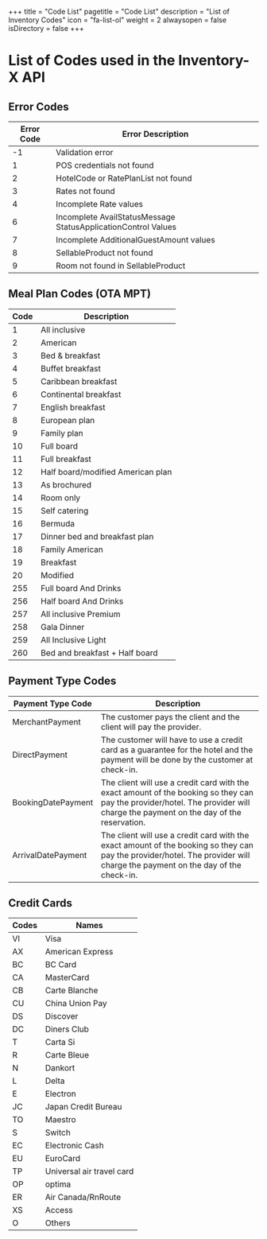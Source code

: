 +++
title = "Code List"
pagetitle = "Code List"
description = "List of Inventory Codes"
icon = "fa-list-ol" 
weight = 2
alwaysopen = false
isDirectory = false
+++

# List of Codes used in the Inventory-X API

## Error Codes

| **Error Code** | **Error Description**					                    |
| -------------- | ------------------------------------------------------------ |
| -1           	 | Validation error						                        |
|  1             | POS credentials not found					                |
|  2             | HotelCode or RatePlanList not found				            |
|  3             | Rates not found						                        |
|  4             | Incomplete Rate values					                    |
|  6             | Incomplete AvailStatusMessage StatusApplicationControl Values|
|  7             | Incomplete AdditionalGuestAmount values			            |
|  8             | SellableProduct not found					                |
|  9             | Room not found in SellableProduct				            |

## Meal Plan Codes (OTA MPT)

| **Code** | **Description**			        |
| -------- | ---------------------------------- |
| 1        | All inclusive			            |
| 2        | American				            |
| 3        | Bed & breakfast			        |
| 4        | Buffet breakfast			        |
| 5        | Caribbean breakfast		        |
| 6        | Continental breakfast		        |
| 7        | English breakfast			        |
| 8        | European plan			            |
| 9        | Family plan			            |
| 10       | Full board				            |
| 11       | Full breakfast			            |
| 12       | Half board/modified American plan	|
| 13       | As brochured			            |
| 14       | Room only				            |
| 15       | Self catering			            |
| 16       | Bermuda				            |
| 17       | Dinner bed and breakfast plan	    |
| 18       | Family American			        |
| 19       | Breakfast				            |
| 20       | Modified				            |
| 255      | Full board And Drinks              |  
| 256      | Half board And Drinks				|
| 257      | All inclusive Premium				|
| 258      | Gala Dinner				        |
| 259      | All Inclusive Light			        |
| 260      | Bed and breakfast + Half board  |

## Payment Type Codes 

| **Payment Type Code** | **Description**										|
| --------------------- | ------------------------------------------------------|
| MerchantPayment       | The customer pays the client and the client will pay the provider.|
| DirectPayment         | The customer will have to use a credit card as a guarantee for the hotel and the payment will be done by the customer at check-in.|
| BookingDatePayment    | The client will use a credit card with the exact amount of the booking so they can pay the provider/hotel. The provider will charge the payment on the day of the reservation.|
| ArrivalDatePayment    | The client will use a credit card with the exact amount of the booking so they can pay the provider/hotel. The provider will charge the payment on the day of the check-in.|

## Credit Cards

| **Codes** | **Names**|
| --------- | --------------------------|
| VI        | Visa                      |
| AX        | American Express          |
| BC        | BC Card			        |
| CA        | MasterCard		        |
| CB        | Carte Blanche		        |
| CU        | China Union Pay		    |
| DS        | Discover			        |
| DC        | Diners Club		        |
| T         | Carta Si			        |
| R         | Carte Bleue		        |
| N         | Dankort			        |
| L         | Delta			            |    
| E         | Electron			        |
| JC        | Japan Credit Bureau	    |         
| TO        | Maestro			        |     
| S         | Switch			        |
| EC        | Electronic Cash		    |
| EU        | EuroCard			        |
| TP        | Universal air travel card	|
| OP        | optima			        |
| ER        | Air Canada/RnRoute	    |
| XS        | Access			        |
| O         | Others			        |
